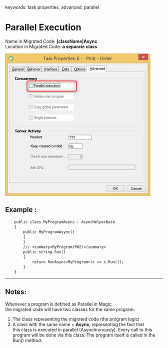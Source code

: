 ﻿keywords: task properties, advanced, parallel
# Parallel Execution

Name in Migrated Code: **[className]Async**   
Location in Migrated Code: **a separate class**

![Task properties advanced screen parallel-execution](Task-Properties-Advanced-parallel-execution.jpg)



## Example :
```csdiff
    public class MyProgramAsync : AsyncHelperBase 
    {
        public MyProgramAsync()
        {
        }
        /// <summary>MyProgram(P#2)</summary>
        public string Run()
        {
            return RunAsync<MyProgram>(c => c.Run());
        }
    }

```
---

## Notes:
Whenever a program is defined as Parallel in Magic,  
the migrated code will have two classes for the same program:
1. The class representing the migrated code (the program logic)
2. A class with the same name + **Async**, representing the fact that  
this class is executed in parallel (Asynchronously).
Every call to this program will be done via this class.
The program itself is called in the Run() method.